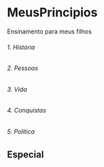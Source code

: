 # MeusPrincipios
Ensinamento para meus filhos
 
 
###### 1. História
###### 2. Pessoas
###### 3. Vida
###### 4. Conquistas
###### 5. Política



## Especial


